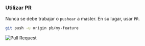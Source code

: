 ###  Utilizar PR

Nunca se debe trabajar o ```pushear``` a master. En su lugar, usar ```PR```.

```bash
git push -u origin pb/my-feature
```

![Pull Request](https://assets-cdn.github.com/images/modules/features/jquery-jquery-pull-highlighted@2x.png)